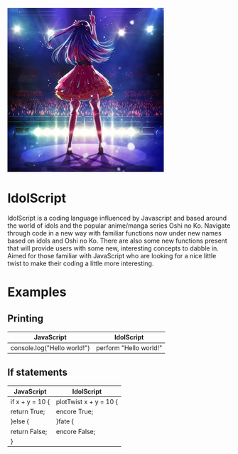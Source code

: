 ![Alt text](doc/logo.png)

# IdolScript

IdolScript is a coding language influenced by Javascript and based around the world of idols and the popular anime/manga series Oshi no Ko. Navigate through code in a new way with familiar functions now under new names based on idols and Oshi no Ko. There are also some new functions present that will provide users with some new, interesting concepts to dabble in. Aimed for those familiar with JavaScript who are looking for a nice little twist to make their coding a little more interesting.

# Examples

## Printing ##

| JavaScript                          | IdolScript                 |
|-------------------------------------|-----------------------------|
| console.log("Hello world!")        | perform "Hello world!"      |

## If statements ##

| JavaScript                          | IdolScript                 |
|-------------------------------------|-----------------------------|
| if x + y = 10 {                     | plotTwist x + y = 10 {      |
|   return True;                      |   encore True;              |
| }else {                             | }fate {                     |
|    return False;                    |   encore False;             |
|  }                                  |                             |
